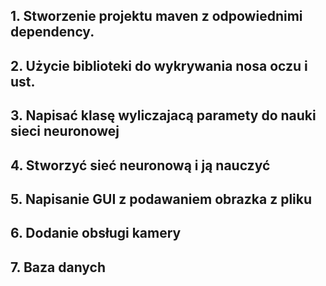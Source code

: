 ## 1. Stworzenie projektu maven z odpowiednimi dependency.
## 2. Użycie biblioteki do wykrywania nosa oczu i ust.
## 3. Napisać klasę wyliczajacą paramety do nauki sieci neuronowej
## 4. Stworzyć sieć neuronową i ją nauczyć
## 5. Napisanie GUI z podawaniem obrazka z pliku
## 6. Dodanie obsługi kamery
## 7. Baza danych
